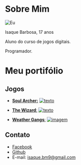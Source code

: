 # Sobre Mim

![Eu](https://scontent.frec10-1.fna.fbcdn.net/v/t1.0-9/22549727_1408079169290406_1982596868822454870_n.jpg?_nc_cat=108&_nc_ht=scontent.frec10-1.fna&oh=6feb9c97fff9790c2671cb64427d3bc9&oe=5CA6A21C)

Isaque Barbosa, 17 anos

Aluno do curso de jogos digitais.

Programador.



# Meu portifólio

## Jogos
- [**Soul Archer:**](https://ronaque.github.io/SoulArcher/)
[![texto](https://i.pinimg.com/originals/97/be/02/97be0223779aba3207c6da7055ee555a.png)](https://ronaque.github.io/SoulArcher/)

- [**The Wizard**:](https://ronaque.github.io/The%20Wizard/)
[![texto](https://i.pinimg.com/originals/2d/ff/99/2dff996b8a83544ac67035d94b1a549d.png)](https://ronaque.github.io/The%20Wizard/)

- [**Weather Gangs**:](https://ronaque.github.io/WeatherGangs/)
[![imagem](https://i.pinimg.com/originals/d6/2e/96/d62e96d973b8416d78694bff21db21a7.png)](https://ronaque.github.io/WeatherGangs/)





## Contato
- [Facebook](https://www.facebook.com/isaque.barbosa.395)
- [Github](https://github.com/ronaque)
- E-mail: isaque.bm9@gmail.com
